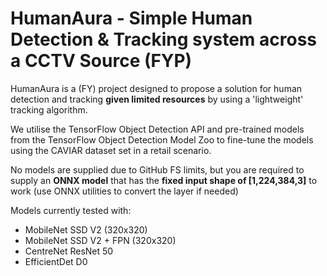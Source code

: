 # HumanAura - Simple Human Detection & Tracking system across a CCTV Source (FYP)

HumanAura is a (FY) project designed to propose a solution for human detection and tracking **given limited resources** by using a 'lightweight' tracking algorithm. 

We utilise the TensorFlow Object Detection API and pre-trained models from the TensorFlow Object Detection Model Zoo to fine-tune the models using the CAVIAR dataset set in a retail scenario.

No models are supplied due to GitHub FS limits, but you are required to supply an **ONNX model** that has the **fixed input shape of [1,224,384,3]** to work (use ONNX utilities to convert the layer if needed)

Models currently tested with:
 - MobileNet SSD V2 (320x320)
 - MobileNet SSD V2 + FPN (320x320)
 - CentreNet ResNet 50
 - EfficientDet D0
